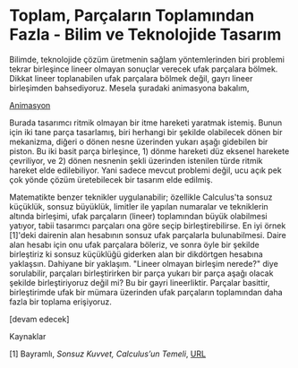 # Toplam, Parçaların Toplamından Fazla - Bilim ve Teknolojide Tasarım

Bilimde, teknolojide çözüm üretmenin sağlam yöntemlerinden biri
problemi tekrar birleşince lineer olmayan sonuçlar verecek ufak
parçalara bölmek. Dikkat lineer toplanabilen ufak parçalara bölmek
değil, gayrı lineer birleşimden bahsediyoruz. Mesela şuradaki
animasyona bakalım,

[Animasyon](piston1.gif)

Burada tasarımcı ritmik olmayan bir itme hareketi yaratmak
istemiş. Bunun için iki tane parça tasarlamış, biri herhangi bir
şekilde olabilecek dönen bir mekanizma, diğeri o dönen nesne üzerinden
yukarı aşağı gidebilen bir piston. Bu iki basit parça birleşince, 1)
dönme hareketi düz eksenel harekete çevriliyor, ve 2) dönen nesnenin
şekli üzerinden istenilen türde ritmik hareket elde edilebiliyor. Yani
sadece mevcut problemi değil, ucu açık pek çok yönde çözüm
üretebilecek bir tasarım elde edilmiş.

Matematikte benzer teknikler uygulanabilir; özellikle Calculus'ta
sonsuz küçüklük, sonsuz büyüklük, limitler ile yapılan numaralar ve
tekniklerin altında birleşimi, ufak parçaların (lineer) toplamından
büyük olabilmesi yatıyor, tabii tasarımcı parçaları ona göre seçip
birleştirebilirse. En iyi örnek [1]'deki dairenin alan hesabının
sonsuz ufak parçalarla bulunabilmesi. Daire alan hesabı için onu ufak
parçalara böleriz, ve sonra öyle bir şekilde birleştiriz ki sonsuz
küçüklüğü giderken alan bir dikdörtgen hesabına yaklaşsın. Dahiyane
bir yaklaşım. "Lineer olmayan birleşim nerede?" diye sorulabilir,
parçaları birleştirirken bir parça yukarı bir parça aşağı olacak
şekilde birleştiriyoruz değil mi? Bu bir gayri lineerliktir. Parçalar
basittir, birleştirimde ufak bir mümara üzerinden ufak parçaların
toplamından daha fazla bir toplama erişiyoruz.



[devam edecek]

Kaynaklar

[1] Bayramlı, *Sonsuz Kuvvet, Calculus’un Temeli*, [URL](https://burakbayramli.github.io/dersblog/ode/ode_mattuck_98_app/ekler.html) 





